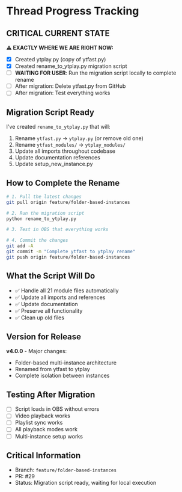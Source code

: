 # Thread Progress Tracking

## CRITICAL CURRENT STATE
**⚠️ EXACTLY WHERE WE ARE RIGHT NOW:**
- [x] Created ytplay.py (copy of ytfast.py) 
- [x] Created rename_to_ytplay.py migration script
- [ ] **WAITING FOR USER**: Run the migration script locally to complete rename
- [ ] After migration: Delete ytfast.py from GitHub
- [ ] After migration: Test everything works

## Migration Script Ready
I've created `rename_to_ytplay.py` that will:
1. Rename `ytfast.py` → `ytplay.py` (or remove old one)
2. Rename `ytfast_modules/` → `ytplay_modules/`
3. Update all imports throughout codebase
4. Update documentation references
5. Update setup_new_instance.py

## How to Complete the Rename
```bash
# 1. Pull the latest changes
git pull origin feature/folder-based-instances

# 2. Run the migration script
python rename_to_ytplay.py

# 3. Test in OBS that everything works

# 4. Commit the changes
git add -A
git commit -m "Complete ytfast to ytplay rename"
git push origin feature/folder-based-instances
```

## What the Script Will Do
- ✅ Handle all 21 module files automatically
- ✅ Update all imports and references
- ✅ Update documentation
- ✅ Preserve all functionality
- ✅ Clean up old files

## Version for Release
**v4.0.0** - Major changes:
- Folder-based multi-instance architecture  
- Renamed from ytfast to ytplay
- Complete isolation between instances

## Testing After Migration
- [ ] Script loads in OBS without errors
- [ ] Video playback works
- [ ] Playlist sync works
- [ ] All playback modes work
- [ ] Multi-instance setup works

## Critical Information
- Branch: `feature/folder-based-instances`
- PR: #29
- Status: Migration script ready, waiting for local execution
